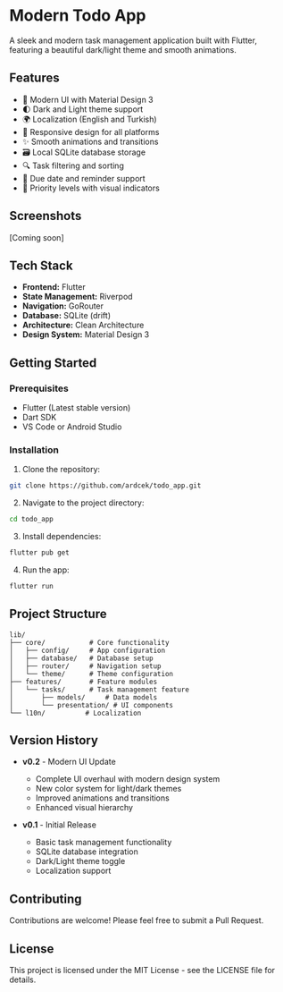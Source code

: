 # Modern Todo App

A sleek and modern task management application built with Flutter, featuring a beautiful dark/light theme and smooth animations.

## Features

- 🎨 Modern UI with Material Design 3
- 🌓 Dark and Light theme support
- 🌍 Localization (English and Turkish)
- 📱 Responsive design for all platforms
- ✨ Smooth animations and transitions
- 🗃️ Local SQLite database storage
- 🔍 Task filtering and sorting
- 📅 Due date and reminder support
- 🚀 Priority levels with visual indicators

## Screenshots

[Coming soon]

## Tech Stack

- **Frontend:** Flutter
- **State Management:** Riverpod
- **Navigation:** GoRouter
- **Database:** SQLite (drift)
- **Architecture:** Clean Architecture
- **Design System:** Material Design 3

## Getting Started

### Prerequisites

- Flutter (Latest stable version)
- Dart SDK
- VS Code or Android Studio

### Installation

1. Clone the repository:
```bash
git clone https://github.com/ardcek/todo_app.git
```

2. Navigate to the project directory:
```bash
cd todo_app
```

3. Install dependencies:
```bash
flutter pub get
```

4. Run the app:
```bash
flutter run
```

## Project Structure

```
lib/
├── core/           # Core functionality
│   ├── config/     # App configuration
│   ├── database/   # Database setup
│   ├── router/     # Navigation setup
│   └── theme/      # Theme configuration
├── features/       # Feature modules
│   └── tasks/      # Task management feature
│       ├── models/     # Data models
│       └── presentation/ # UI components
└── l10n/          # Localization
```

## Version History

- **v0.2** - Modern UI Update
  - Complete UI overhaul with modern design system
  - New color system for light/dark themes
  - Improved animations and transitions
  - Enhanced visual hierarchy

- **v0.1** - Initial Release
  - Basic task management functionality
  - SQLite database integration
  - Dark/Light theme toggle
  - Localization support

## Contributing

Contributions are welcome! Please feel free to submit a Pull Request.

## License

This project is licensed under the MIT License - see the LICENSE file for details.
